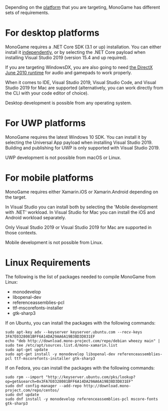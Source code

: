 Depending on the [platform](platforms.md) that you are targeting, MonoGame has different sets of requirements.

For desktop platforms
====================

MonoGame requires a .NET Core SDK (3.1 or up) installation.
You can either install it [independently](https://dotnet.microsoft.com/download/dotnet-core), or by selecting the .NET Core payload when installing Visual Studio 2019 (version 15.4 and up required).

If you are targeting WindowsDX, you are also going to need [the DirectX June 2010 runtime](https://www.microsoft.com/en-us/download/details.aspx?id=8109) for audio and gamepads to work properly.

When it comes to IDE, Visual Studio 2019, Visual Studio Code, and Visual Studio 2019 for Mac are supported (alternatively, you can work directly from the CLI with your code editor of choice).

Desktop development is possible from any operating system.

For UWP platforms
====================

MonoGame requires the latest Windows 10 SDK.
You can install it by selecting the Universal App payload when installing Visual Studio 2019.
Building and publishing for UWP is only supported with Visual Studio 2019.

UWP development is not possible from macOS or Linux.

For mobile platforms
====================

MonoGame requires either Xamarin.iOS or Xamarin.Android depending on the target.

In Visual Studio you can install both by selecting the 'Mobile development with .NET' workload.
In Visual Studio for Mac you can install the iOS and Android workload separately.

Only Visual Studio 2019 or Visual Studio 2019 for Mac are supported in those contexts.

Mobile development is not possible from Linux.

Linux Requirements
==================

The following is the list of packages needed to compile MonoGame from Linux:
 * monodevelop
 * libopenal-dev
 * referenceassemblies-pcl
 * ttf-mscorefonts-installer
 * gtk-sharp3

If on Ubuntu, you can install the packages with the following commands:
```Shell
sudo apt-key adv --keyserver keyserver.ubuntu.com --recv-keys 3FA7E0328081BFF6A14DA29AA6A19B38D3D831EF
echo "deb http://download.mono-project.com/repo/debian wheezy main" | sudo tee /etc/apt/sources.list.d/mono-xamarin.list
sudo apt-get update
sudo apt-get install -y monodevelop libopenal-dev referenceassemblies-pcl ttf-mscorefonts-installer gtk-sharp3
```

If on Fedora, you can install the packages with the following commands:
```Shell
sudo rpm --import "http://keyserver.ubuntu.com/pks/lookup?op=get&search=0x3FA7E0328081BFF6A14DA29AA6A19B38D3D831EF"
sudo dnf config-manager --add-repo http://download.mono-project.com/repo/centos/
sudo dnf update
sudo dnf install -y monodevelop referenceassemblies-pcl mscore-fonts gtk-sharp3
```
